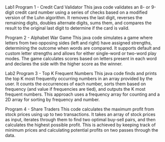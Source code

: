 Lab1
Program 1 - Credit Card Validator
This java code validates an 8- or 9-digit credit card number using a series of checks based on a modified version of the Luhn algorithm. It removes the last digit, reverses the remaining digits, doubles alternate digits, sums them, and compares the result to the original last digit to determine if the card is valid.

Program 2 - Alphabet War Game
This java code simulates a game where letters from two opposing sides (left and right) have assigned strengths, determining the outcome when words are compared. It supports default and custom letter strengths and allows for either single-word or two-word play modes. The game calculates scores based on letters present in each word and declares the side with the higher score as the winner.

Lab2
Program 3 - Top K Frequent Numbers
This java code finds and prints the top K most frequently occurring numbers in an array provided by the user. It counts the occurrences of each number, sorts them based on frequency (and value if frequencies are tied), and outputs the K most frequent numbers. This approach uses a frequency array for counting and a 2D array for sorting by frequency and number.

Program 4 - Share Traders
This code calculates the maximum profit from stock prices using up to two transactions. It takes an array of stock prices as input, iterates through them to find two optimal buy-sell pairs, and then calculates the highest possible profit. This is achieved by keeping track of minimum prices and calculating potential profits on two passes through the data.
